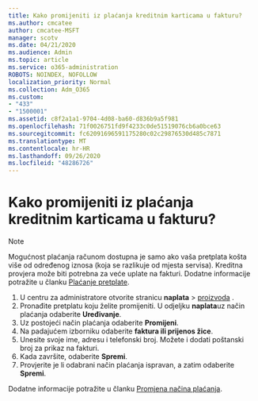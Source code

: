 ```yaml
---
title: Kako promijeniti iz plaćanja kreditnim karticama u fakturu?
ms.author: cmcatee
author: cmcatee-MSFT
manager: scotv
ms.date: 04/21/2020
ms.audience: Admin
ms.topic: article
ms.service: o365-administration
ROBOTS: NOINDEX, NOFOLLOW
localization_priority: Normal
ms.collection: Adm_O365
ms.custom:
- "433"
- "1500001"
ms.assetid: c8f2a1a1-9704-4d08-ba60-d836b9a5f981
ms.openlocfilehash: 71f0026751fd9f4233c0de51519076cb6a0bce63
ms.sourcegitcommit: fc62091696591175280c02c29876530d485c7871
ms.translationtype: MT
ms.contentlocale: hr-HR
ms.lasthandoff: 09/26/2020
ms.locfileid: "48286726"
---
```

# <a name="how-do-i-change-from-credit-card-payments-to-invoice"></a>Kako promijeniti iz plaćanja kreditnim karticama u fakturu?

> [!NOTE]
> Mogućnost plaćanja računom dostupna je samo ako vaša pretplata košta više od određenog iznosa (koja se razlikuje od mjesta servisa). Kreditna provjera može biti potrebna za veće uplate na fakturi. Dodatne informacije potražite u članku [Plaćanje pretplate](https://docs.microsoft.com/microsoft-365/commerce/billing-and-payments/pay-for-your-subscription).

1. U centru za administratore otvorite stranicu **naplata**  >  [proizvoda](https://go.microsoft.com/fwlink/p/?linkid=842054) .
2. Pronađite pretplatu koju želite promijeniti. U odjeljku **naplata**uz način plaćanja odaberite **Uređivanje**.
3. Uz postojeći način plaćanja odaberite **Promijeni**.
4. Na padajućem izborniku odaberite **faktura ili prijenos žice**.
5. Unesite svoje ime, adresu i telefonski broj. Možete i dodati poštanski broj za prikaz na fakturi.
6. Kada završite, odaberite **Spremi**.
7. Provjerite je li odabrani način plaćanja ispravan, a zatim odaberite **Spremi**.

Dodatne informacije potražite u članku [Promjena načina plaćanja](https://docs.microsoft.com/microsoft-365/commerce/billing-and-payments/change-payment-method).